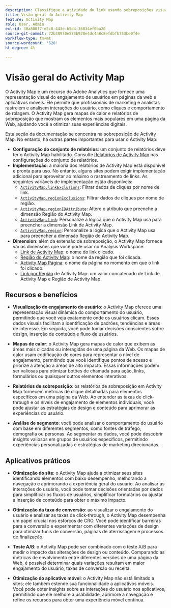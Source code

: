 ```yaml
---
description: Classifique a atividade do link usando sobreposições visuais para monitorar a participação do público-alvo nas páginas da Web.
title: Visão geral do Activity Map
feature: Activity Map
role: User, Admin
exl-id: 30a800f7-e2c8-443e-b5d4-36834ef0ba20
source-git-commit: 72b38970e573b928e4dc4a8c8efdbfb753be0f4e
workflow-type: tm+mt
source-wordcount: '628'
ht-degree: 4%

---
```


# Visão geral do Activity Map

O Activity Map é um recurso do Adobe Analytics que fornece uma representação visual do engajamento de usuários em páginas da web e aplicativos móveis. Ele permite que profissionais de marketing e analistas rastreiem e analisem interações do usuário, como cliques e comportamento de rolagem. O Activity Map gera mapas de calor e relatórios de sobreposição que mostram os elementos mais populares em uma página da Web, ajudando você a otimizar suas experiências digitais.

Esta seção da documentação se concentra na sobreposição de Activity Map. No entanto, há outras partes importantes para usar o Activity Map:

* **Configuração do conjunto de relatórios**: um conjunto de relatórios deve ter o Activity Map habilitado. Consulte [Relatórios de Activity Map](/help/admin/admin/c-manage-report-suites/c-edit-report-suites/activity-map.md) nas configurações do conjunto de relatórios.
* **Implementação**: a maioria dos relatórios de Activity Map está disponível e pronta para uso. No entanto, alguns sites podem exigir implementação adicional para aproveitar ao máximo o rastreamento de links. As seguintes variáveis de implementação estão disponíveis:
   * [`ActivityMap.linkExclusions`](/help/implement/vars/config-vars/activitymap-linkexclusions.md): Filtrar dados de cliques por nome de link.
   * [`ActivityMap.regionExclusions`](/help/implement/vars/config-vars/activitymap-regionexclusions.md): Filtrar dados de cliques por nome de região.
   * [`ActivityMap.regionIDAttribute`](/help/implement/vars/config-vars/activitymap-regionidattribute.md): Altere o atributo que preenche a dimensão Região do Activity Map.
   * [`ActivityMap.link`](/help/implement/vars/functions/activitymap-link.md): Personalize a lógica que o Activity Map usa para preencher a dimensão Link de Activity Map.
   * [`ActivityMap.region`](/help/implement/vars/functions/activitymap-region.md): Personalize a lógica que o Activity Map usa para preencher a dimensão Região do Activity Map.
* **Dimension**: além da extensão de sobreposição, o Activity Map fornece várias dimensões que você pode usar no Analysis Workspace.
   * [Link de Activity Map](/help/components/dimensions/activity-map-link.md): o nome do link clicado.
   * [Região do Activity Map](/help/components/dimensions/activity-map-region.md): o nome da região que foi clicada.
   * [Activity Map Página](/help/components/dimensions/activity-map-page.md): o nome da página no momento em que o link foi clicado.
   * [Link por Região](/help/components/dimensions/activity-map-link-by-region.md) de Activity Map: um valor concatenado de Link de Activity Map e Região de Activity Map.

## Recursos e benefícios

* **Visualização do engajamento do usuário**: o Activity Map oferece uma representação visual dinâmica do comportamento do usuário, permitindo que você veja exatamente onde os usuários clicam. Esses dados visuais facilitam a identificação de padrões, tendências e áreas de interesse. Em seguida, você pode tomar decisões conscientes sobre design, inserção de conteúdo e fluxo de usuários.

* **Mapas de calor**: o Activity Map gera mapas de calor que exibem as áreas mais clicadas ou interagidas de uma página da Web. Os mapas de calor usam codificação de cores para representar o nível de engajamento, permitindo que você identifique pontos de acesso e priorize a atenção a áreas de alto impacto. Essas informações podem ser valiosas para otimizar botões de chamada para ação, links, formulários ou quaisquer outros elementos interativos.

* **Relatórios de sobreposição**: os relatórios de sobreposição em Activity Map fornecem métricas de clique detalhadas para elementos específicos em uma página da Web. Ao entender as taxas de click-through e os níveis de engajamento de elementos individuais, você pode ajustar as estratégias de design e conteúdo para aprimorar as experiências do usuário.

* **Análise de segmento**: você pode analisar o comportamento do usuário com base em diferentes segmentos, como fontes de tráfego, demografia ou personas. Ao segmentar os dados, você pode descobrir insights valiosos em grupos de usuários específicos, permitindo experiências personalizadas e estratégias de marketing direcionadas.

## Aplicativos práticos

* **Otimização do site**: o Activity Map ajuda a otimizar seus sites identificando elementos com baixo desempenho, melhorando a navegação e aprimorando a experiência geral do usuário. Ao analisar as interações do usuário, você pode tomar decisões orientadas por dados para simplificar os fluxos de usuários, simplificar formulários ou ajustar a inserção de conteúdo para obter o máximo impacto.

* **Otimização da taxa de conversão**: ao visualizar o engajamento do usuário e analisar as taxas de click-through, o Activity Map desempenha um papel crucial nos esforços de CRO. Você pode identificar barreiras para a conversão e experimentar com diferentes variações de design para otimizar funis de conversão, páginas de aterrissagem e processos de finalização.

* **Teste A/B**: o Activity Map pode ser combinado com o teste A/B para medir o impacto das alterações de design ou conteúdo. Comparando as métricas de envolvimento entre diferentes versões de uma página da Web, é possível determinar quais variações resultam em maior engajamento do usuário, taxas de conversão ou receita.

* **Otimização do aplicativo móvel**: o Activity Map não está limitado a sites; ele também estende sua funcionalidade a aplicativos móveis. Você pode obter insights sobre as interações do usuário nos aplicativos, permitindo que ele melhore a usabilidade, aprimore a navegação e refine os recursos para obter uma experiência móvel contínua.
